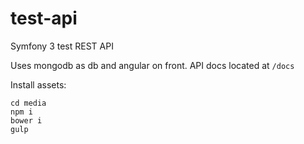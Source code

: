 test-api
========
Symfony 3 test REST API

Uses mongodb as db and angular on front. API docs located at `/docs`

Install assets:
```
cd media
npm i
bower i
gulp
```